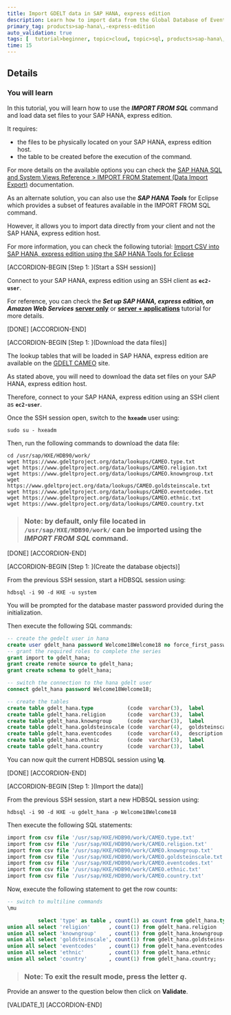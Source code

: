 ```yaml
---
title: Import GDELT data in SAP HANA, express edition
description: Learn how to import data from the Global Database of Events, Language and Tone (GDELT) Project in SAP HANA, express edition
primary_tag: products>sap-hana\,-express-edition
auto_validation: true
tags: [  tutorial>beginner, topic>cloud, topic>sql, products>sap-hana\,-express-edition ]
time: 15
---
```


## Details
### You will learn  
In this tutorial, you will learn how to use the ***IMPORT FROM SQL*** command and load data set files to your SAP HANA, express edition.

It requires:

 - the files to be physically located on your SAP HANA, express edition host.
 - the table to be created before the execution of the command.

For more details on the available options you can check the <a href="https://help.sap.com/viewer/4fe29514fd584807ac9f2a04f6754767/latest/en-US/20f712e175191014907393741fadcb97.html" target="&#95;blank">SAP HANA SQL and System Views Reference > IMPORT FROM Statement (Data Import Export)</a> documentation.

As an alternate solution, you can also use the ***SAP HANA Tools*** for Eclipse which provides a subset of features available in the IMPORT FROM SQL command.

However, it allows you to import data directly from your client and not the SAP HANA, express edition host.

For more information, you can check the following tutorial: <a href="https://www.sap.com/developer/tutorials/mlb-hxe-import-data-eclipse.html" target="&#95;blank">Import CSV into SAP HANA, express edition using the SAP HANA Tools for Eclipse</a>

[ACCORDION-BEGIN [Step 1: ](Start a SSH session)]

Connect to your SAP HANA, express edition using an SSH client as **`ec2-user`**.

For reference, you can check the ***Set up SAP HANA, express edition, on Amazon Web Services*** **<a href="https://www.sap.com/developer/tutorials/hxe-aws-setup.html" target="&#95;blank">server only</a>** or **<a href="https://www.sap.com/developer/tutorials/hxe-xsa-aws-setup.html" target="&#95;blank">server + applications</a>** tutorial for more details.

[DONE]
[ACCORDION-END]

[ACCORDION-BEGIN [Step 1: ](Download the data files)]

The lookup tables that will be loaded in SAP HANA, express edition are available on the <a href="https://www.gdeltproject.org/data/lookups/" target="&#95;blank">GDELT CAMEO</a> site.

As stated above, you will need to download the data set files on your SAP HANA, express edition host.

Therefore, connect to your SAP HANA, express edition using an SSH client as **`ec2-user`**.

Once the SSH session open, switch to the **`hxeadm`** user using:

```shell
sudo su - hxeadm
```

Then, run the following commands to download the data file:

```shell
cd /usr/sap/HXE/HDB90/work/
wget https://www.gdeltproject.org/data/lookups/CAMEO.type.txt
wget https://www.gdeltproject.org/data/lookups/CAMEO.religion.txt
wget https://www.gdeltproject.org/data/lookups/CAMEO.knowngroup.txt
wget https://www.gdeltproject.org/data/lookups/CAMEO.goldsteinscale.txt
wget https://www.gdeltproject.org/data/lookups/CAMEO.eventcodes.txt
wget https://www.gdeltproject.org/data/lookups/CAMEO.ethnic.txt
wget https://www.gdeltproject.org/data/lookups/CAMEO.country.txt
```

> ### **Note**: by default, only file located in `/usr/sap/HXE/HDB90/work/` can be imported using the ***IMPORT FROM SQL*** command.

[DONE]
[ACCORDION-END]

[ACCORDION-BEGIN [Step 1: ](Create the database objects)]

From the previous SSH session, start a HDBSQL session using:

```shell
hdbsql -i 90 -d HXE -u system
```

You will be prompted for the database master password provided during the initialization.

Then execute the following SQL commands:

```sql
-- create the gedelt user in hana
create user gdelt_hana password Welcome18Welcome18 no force_first_password_change;
-- grant the required roles to complete the series
grant import to gdelt_hana;
grant create remote source to gdelt_hana;
grant create schema to gdelt_hana;

-- switch the connection to the hana gdelt user
connect gdelt_hana password Welcome18Welcome18;

-- create the tables
create table gdelt_hana.type           (code  varchar(3),  label           varchar(255));
create table gdelt_hana.religion       (code  varchar(3),  label           varchar(255));
create table gdelt_hana.knowngroup     (code  varchar(3),  label           varchar(255));
create table gdelt_hana.goldsteinscale (code  varchar(4),  goldsteinscale  decimal(5,3));
create table gdelt_hana.eventcodes     (code  varchar(4),  description     varchar(255));
create table gdelt_hana.ethnic         (code  varchar(3),  label           varchar(255));
create table gdelt_hana.country        (code  varchar(3),  label           varchar(255));
```

You can now quit the current HDBSQL session using **\q**.

[DONE]
[ACCORDION-END]

[ACCORDION-BEGIN [Step 1: ](Import the data)]

From the previous SSH session, start a new HDBSQL session using:

```shell
hdbsql -i 90 -d HXE -u gdelt_hana -p Welcome18Welcome18
```

Then execute the following SQL statements:

```sql
import from csv file '/usr/sap/HXE/HDB90/work/CAMEO.type.txt'           into gdelt_hana.type           with field delimited by '\t' skip first 1 row fail on invalid data;
import from csv file '/usr/sap/HXE/HDB90/work/CAMEO.religion.txt'       into gdelt_hana.religion       with field delimited by '\t' skip first 1 row fail on invalid data;
import from csv file '/usr/sap/HXE/HDB90/work/CAMEO.knowngroup.txt'     into gdelt_hana.knowngroup     with field delimited by '\t' skip first 1 row fail on invalid data;
import from csv file '/usr/sap/HXE/HDB90/work/CAMEO.goldsteinscale.txt' into gdelt_hana.goldsteinscale with field delimited by '\t' skip first 1 row fail on invalid data;
import from csv file '/usr/sap/HXE/HDB90/work/CAMEO.eventcodes.txt'     into gdelt_hana.eventcodes     with field delimited by '\t' skip first 1 row fail on invalid data;
import from csv file '/usr/sap/HXE/HDB90/work/CAMEO.ethnic.txt'         into gdelt_hana.ethnic         with field delimited by '\t' skip first 1 row fail on invalid data;
import from csv file '/usr/sap/HXE/HDB90/work/CAMEO.country.txt'        into gdelt_hana.country        with field delimited by '\t' skip first 1 row fail on invalid data;
```

Now, execute the following statement to get the row counts:

```sql
-- switch to multiline commands
\mu

          select 'type' as table , count(1) as count from gdelt_hana.type
union all select 'religion'      , count(1) from gdelt_hana.religion
union all select 'knowngroup'    , count(1) from gdelt_hana.knowngroup
union all select 'goldsteinscale', count(1) from gdelt_hana.goldsteinscale
union all select 'eventcodes'    , count(1) from gdelt_hana.eventcodes
union all select 'ethnic'        , count(1) from gdelt_hana.ethnic
union all select 'country'       , count(1) from gdelt_hana.country;
```

> ### **Note**: To exit the result mode, press the letter ***q***.

Provide an answer to the question below then click on **Validate**.

[VALIDATE_1]
[ACCORDION-END]
